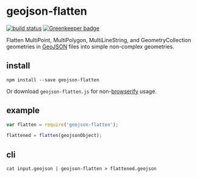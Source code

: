 # geojson-flatten

[![build status](https://secure.travis-ci.org/tmcw/geojson-flatten.svg)](http://travis-ci.org/tmcw/geojson-flatten)
[![Greenkeeper badge](https://badges.greenkeeper.io/tmcw/geojson-flatten.svg)](https://greenkeeper.io/)

Flatten MultiPoint, MultiPolygon, MultiLineString, and GeometryCollection
geometries in [GeoJSON](http://geojson.org/) files into simple non-complex
geometries.

## install

    npm install --save geojson-flatten

Or download `geojson-flatten.js` for non-[browserify](http://browserify.org/) usage.

## example

```js
var flatten = require('geojson-flatten');

flattened = flatten(geojsonObject);
```

## cli

	cat input.geojson | geojson-flatten > flattened.geojson

